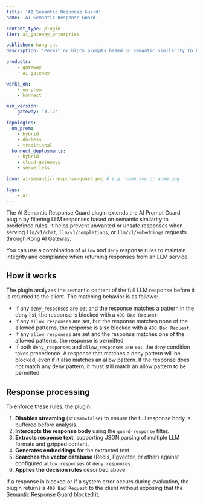 ```yaml
---
title: 'AI Semantic Response Guard'
name: 'AI Semantic Response Guard'

content_type: plugin
tier: ai_gateway_enterprise

publisher: kong-inc
description: 'Permit or block prompts based on semantic similarity to known LLM responses, preventing misuse of llm/v1/chat or llm/v1/completions requests'

products:
    - gateway
    - ai-gateway

works_on:
    - on-prem
    - konnect

min_version:
    gateway: '3.12'

topologies:
  on_prem:
    - hybrid
    - db-less
    - traditional
  konnect_deployments:
    - hybrid
    - cloud-gateways
    - serverless

icon: ai-semantic-response-guard.png # e.g. acme.svg or acme.png

tags:
    - ai
---
```


The AI Semantic Response Guard plugin extends the AI Prompt Guard plugin by filtering LLM responses based on semantic similarity to predefined rules. It helps prevent unwanted or unsafe responses when serving `llm/v1/chat`, `llm/v1/completions`, or `llm/v1/embeddings` requests through Kong AI Gateway.

You can use a combination of `allow` and `deny` response rules to maintain integrity and compliance when returning responses from an LLM service.

## How it works

The plugin analyzes the semantic content of the full LLM response before it is returned to the client. The matching behavior is as follows:

* If any `deny_responses` are set and the response matches a pattern in the deny list, the response is blocked with a `400 Bad Request`.
* If any `allow_responses` are set, but the response matches none of the allowed patterns, the response is also blocked with a `400 Bad Request`.
* If any `allow_responses` are set and the response matches one of the allowed patterns, the response is permitted.
* If both `deny_responses` and `allow_responses` are set, the `deny` condition takes precedence. A response that matches a deny pattern will be blocked, even if it also matches an allow pattern. If the response does not match any deny pattern, it must still match an allow pattern to be permitted.

## Response processing

To enforce these rules, the plugin:

1. **Disables streaming** (`stream=false`) to ensure the full response body is buffered before analysis.
2. **Intercepts the response body** using the `guard-response` filter.
3. **Extracts response text**, supporting JSON parsing of multiple LLM formats and gzipped content.
4. **Generates embeddings** for the extracted text.
5. **Searches the vector database** (Redis, Pgvector, or other) against configured `allow_responses` or `deny_responses`.
6. **Applies the decision rules** described above.

If a response is blocked or if a system error occurs during evaluation, the plugin returns a `400 Bad Request` to the client without exposing that the Semantic Response Guard blocked it.
